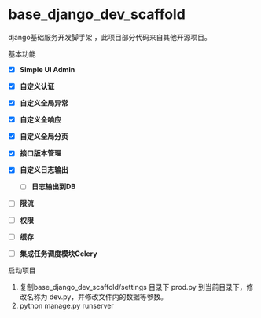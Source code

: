 # base_django_dev_scaffold
django基础服务开发脚手架 ，此项目部分代码来自其他开源项目。

基本功能
- [x] **Simple UI Admin**
- [x] **自定义认证**
- [x] **自定义全局异常**
- [x] **自定义全响应**
- [x] **自定义全局分页**
- [x] **接口版本管理**
- [x] **自定义日志输出**
  - [ ] **日志输出到DB**
- [ ] **限流**
- [ ] **权限**
- [ ] **缓存**
- [ ] **集成任务调度模块Celery**




启动项目
1. 复制base_django_dev_scaffold/settings 目录下 prod.py 到当前目录下，修改名称为 dev.py，并修改文件内的数据等参数。
2. python manage.py runserver

